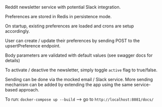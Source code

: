 Reddit newsletter service with potential Slack integration.

Preferences are stored in Redis in persistence mode.

On startup, existing preferences are loaded and crons are setup accordingly.

User can create / update their preferences by sending POST to the upsertPreference endpoint.

Body parameters are validated with default values (see swagger docs for details)

To activate / deactive the newsletter, simply toggle `active` flag to true/false.

Sending can be done via the mocked email / Slack service. More sending mechanism can be added by extending the app using the same service-based approach.

To run: `docker-compose up --build` --> go to `http://localhost:8081/docs/`
